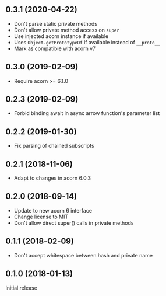 ## 0.3.1 (2020-04-22)

* Don't parse static private methods
* Don't allow private method access on `super`
* Use injected acorn instance if available
* Uses `Object.getPrototypeOf` if available instead of `__proto__`
* Mark as compatible with acorn v7

## 0.3.0 (2019-02-09)

* Require acorn >= 6.1.0

## 0.2.3 (2019-02-09)

* Forbid binding await in async arrow function's parameter list

## 0.2.2 (2019-01-30)

* Fix parsing of chained subscripts

## 0.2.1 (2018-11-06)

* Adapt to changes in acorn 6.0.3

## 0.2.0 (2018-09-14)

* Update to new acorn 6 interface
* Change license to MIT
* Don't allow direct super() calls in private methods

## 0.1.1 (2018-02-09)

* Don't accept whitespace between hash and private name

## 0.1.0 (2018-01-13)

Initial release
